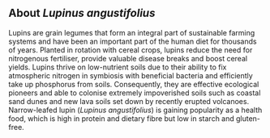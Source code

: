 About *Lupinus angustifolius*
-----------------------------

Lupins are grain legumes that form an integral part of sustainable
farming systems and have been an important part of the human diet for
thousands of years. Planted in rotation with cereal crops, lupins reduce
the need for nitrogenous fertiliser, provide valuable disease breaks and
boost cereal yields. Lupins thrive on low-nutrient soils due to their
ability to fix atmospheric nitrogen in symbiosis with beneficial
bacteria and efficiently take up phosphorus from soils. Consequently,
they are effective ecological pioneers and able to colonise extremely
impoverished soils such as coastal sand dunes and new lava soils set
down by recently erupted volcanoes. Narrow-leafed lupin (*Lupinus
angustifolius*) is gaining popularity as a health food, which is high in
protein and dietary fibre but low in starch and gluten-free.
